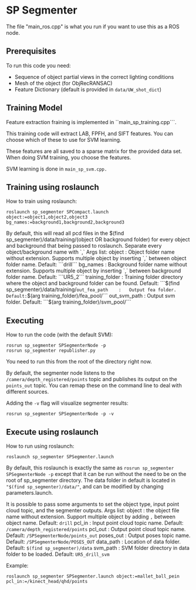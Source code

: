 # SP Segmenter

The file "main_ros.cpp" is what you run if you want to use this as a ROS node.

## Prerequisites

To run this code you need:
  - Sequence of object partial views in the correct lighting conditions
  - Mesh of the object (for ObjRecRANSAC)
  - Feature Dictionary (default is provided in ```data/UW_shot_dict```)
  
## Training Model

Feature extraction fraining is implemented in ``main_sp_training.cpp```.

This training code will extract LAB, FPFH, and SIFT features. You can choose which of these to use for SVM learning.

These features are all saved to a sparse matrix for the provided data set. When doing SVM training, you choose the features.

SVM learning is done in ```main_sp_svm.cpp.```

## Training using roslaunch
How to train using roslaunch:

```
roslaunch sp_segmenter SPCompact.launch object:=object1,object2,object3 bg_names:=background1,background2,background3
```

By default, this will read all pcd files in the $(find sp_segmenter)/data/training/(object OR background folder) for every object and background that being passed to roslaunch.
Separate every object/background name with `,` 
Args list:
object		:	Object folder name without extension. Supports multiple object by inserting `,` between object folder name. Default: ```drill```
bg_names	:	Background folder name without extension. Supports multiple object by inserting `,` between background folder name. Default: ```UR5_2```
training_folder	:	Training folder directory where the object and background folder can be found. Default: ```$(find sp_segmenter)/data/training/```
out_fea_path	:	Output fea folder. Default: ```$(arg training_folder)/fea_pool/```
out_svm_path	:	Output svm folder. Default: ```$(arg training_folder)/svm_pool/```


## Executing

How to run the code (with the default SVM):

```
rosrun sp_segmenter SPSegmenterNode -p
rosrun sp_segmenter republisher.py
```

You need to run this from the root of the directory right now.

By default, the segmenter node listens to the ```/camera/depth_registered/points``` topic and publishes its output on the ```points_out``` topic. You can remap these on the command line to deal with different sources.

Adding the ```-v``` flag will visualize segmenter results:

```
rosrun sp_segmenter SPSegmenterNode -p -v
```

## Execute using roslaunch

How to run using roslaunch:

```
roslaunch sp_segmenter SPSegmenter.launch
```

By default, this roslaunch is exactly the same as ```rosrun sp_segmenter SPSegmenterNode -p``` except that it can be run without the need to be on the root of sp_segmenter directory. The data folder in default is located in ```"$(find sp_segmenter)/data/"```, and can be modified by changing parameters.launch.

It is possible to pass some arguments to set the object type, input point cloud topic, and the segmenter outputs.
Args list:
object		:	the object file name without extension. Support multiple object by adding ```,``` between object name. Default: ```drill```
pcl_in		:	Input point cloud topic name. Default: ```/camera/depth_registered/points```
pcl_out		:	Output point cloud topic name. Default: ```/SPSegmenterNode/points_out```
poses_out	:	Output poses topic name. Default: ```/SPSegmenterNode/POSES_OUT```
data_path	:	Location of data folder. Default: ```$(find sp_segmenter)/data```
svm_path	:	SVM folder directory in data folder to be loaded. Default: ```UR5_drill_svm```

Example:

```
roslaunch sp_segmenter SPSegmenter.launch object:=mallet_ball_pein pcl_in:=/kinect_head/qhd/points
```

